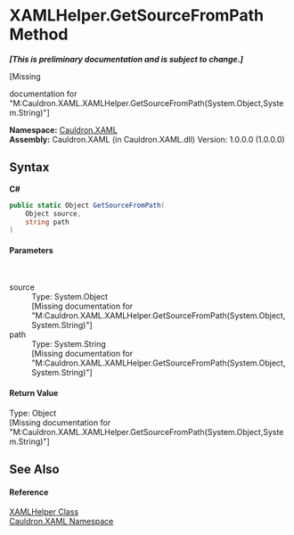 # XAMLHelper.GetSourceFromPath Method 
 _**\[This is preliminary documentation and is subject to change.\]**_

\[Missing <summary> documentation for "M:Cauldron.XAML.XAMLHelper.GetSourceFromPath(System.Object,System.String)"\]

**Namespace:**&nbsp;<a href="N_Cauldron_XAML">Cauldron.XAML</a><br />**Assembly:**&nbsp;Cauldron.XAML (in Cauldron.XAML.dll) Version: 1.0.0.0 (1.0.0.0)

## Syntax

**C#**<br />
``` C#
public static Object GetSourceFromPath(
	Object source,
	string path
)
```


#### Parameters
&nbsp;<dl><dt>source</dt><dd>Type: System.Object<br />\[Missing <param name="source"/> documentation for "M:Cauldron.XAML.XAMLHelper.GetSourceFromPath(System.Object,System.String)"\]</dd><dt>path</dt><dd>Type: System.String<br />\[Missing <param name="path"/> documentation for "M:Cauldron.XAML.XAMLHelper.GetSourceFromPath(System.Object,System.String)"\]</dd></dl>

#### Return Value
Type: Object<br />\[Missing <returns> documentation for "M:Cauldron.XAML.XAMLHelper.GetSourceFromPath(System.Object,System.String)"\]

## See Also


#### Reference
<a href="T_Cauldron_XAML_XAMLHelper">XAMLHelper Class</a><br /><a href="N_Cauldron_XAML">Cauldron.XAML Namespace</a><br />